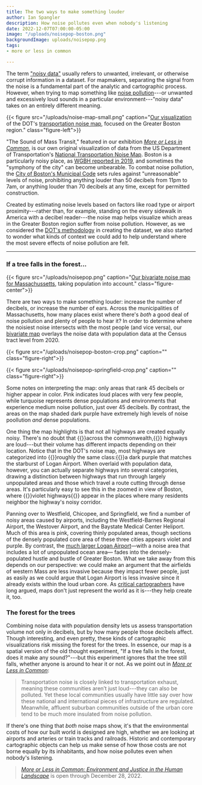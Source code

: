 ```yaml
---
title: The two ways to make something louder
author: Ian Spangler
description: How noise pollutes even when nobody's listening
date: 2022-12-07T07:00:00-05:00
image: "/uploads/noisepop-boston.png"
backgroundImage: uploads/noisepop.png
tags:
- more or less in common

---
```

The term ["noisy data"](https://en.wikipedia.org/wiki/Noisy_data) usually refers to unwanted, irrelevant, or otherwise corrupt information in a dataset. For mapmakers, separating the signal from the noise is a fundamental part of the analytic and cartographic process. However, when trying to map something like [noise pollution](https://www.vox.com/22550899/noise-pollution-vox-glad-you-asked)---or unwanted and excessively loud sounds in a particular environment---"noisy data" takes on an entirely different meaning.

{{< figure src="/uploads/noise-map-small.png" caption="[Our visualization](https://www.leventhalmap.org/digital-exhibitions/more-or-less-in-common/topics/social-eco-boundaries/) of the DOT's [transportation noise map](https://maps.dot.gov/BTS/NationalTransportationNoiseMap/), focused on the Greater Boston region." class="figure-left">}}

"The Sound of Mass Transit," featured in our exhibition [_More or Less in Common_](https://www.leventhalmap.org/digital-exhibitions/more-or-less-in-common/), is our own original visualization of data from the US Department of Transportation's [National Transportation Noise Map](https://maps.dot.gov/BTS/NationalTransportationNoiseMap/). Boston is a particularly noisy place, as [WGBH reported in 2019](https://www.wgbh.org/news/local-news/2019/09/17/boston-is-noisy-how-is-that-affecting-our-health), and sometimes the "symphony of the city" can become unbearable. To combat noise pollution, the [City of Boston's Municipal Code](https://www.boston.gov/departments/environment/air-pollution-control-commission/noise-boston) sets rules against "unreasonable" levels of noise, prohibiting anything louder than 50 decibels from 11pm to 7am, or anything louder than 70 decibels at any time, except for permitted construction.

Created by estimating noise levels based on factors like road type or airport proximity---rather than, for example, standing on the every sidewalk in America with a decibel reader---the noise map helps visualize which areas in the Greater Boston region suffer from noise pollution. However, as we considered the [DOT's methodology](https://www.bts.gov/sites/bts.dot.gov/files/docs/explore-topics-and-geography/geography/203606/btsnoisemappingtooldocumentationmarch2016.pdf) in creating the dataset, we also started to wonder what kinds of context we could add to help understand where the most severe effects of noise pollution are felt.

***

### If a tree falls in the forest...

{{< figure src="/uploads/noisepop.png" caption="[Our bivariate noise map for Massachussetts](/uploads/noisepop.png), taking population into account." class="figure-center">}}

There are two ways to make something louder: increase the number of decibels, or increase the number of ears. Across the municipalities of Massachusetts, how many places exist where there's _both_ a good deal of noise pollution and plenty of people to hear it? In order to determine where the noisiest noise intersects with the most people (and vice versa), our [bivariate map](https://www.axismaps.com/guide/bivariate-choropleth) overlays the noise data with population data at the Census tract level from 2020.

{{< figure src="/uploads/noisepop-boston-crop.png" caption="" class="figure-right">}}

{{< figure src="/uploads/noisepop-springfield-crop.png" caption="" class="figure-right">}}

Some notes on interpreting the map: only areas that rank 45 decibels or higher appear in color. Pink indicates loud places with very few people, while turquoise represents dense populations and environments that experience medium noise pollution, just over 45 decibels. By contrast, the areas on the map shaded dark purple have extremely high levels of noise poollution _and_ dense populations.

One thing the map highlights is that not all highways are created equally noisy. There's no doubt that {{<popup src="/uploads/noisepop-mass.png" target="blank">}}across the commonwealth,{{</popup>}} highways are loud---but their volume has different impacts depending on their location. Notice that in the DOT's noise map, most highways are categorized into {{<popup src="/uploads/noise-map-hway-crop.png" target="blank">}}roughly the same class:{{</popup>}}a dark purple that matches the starburst of Logan Airport. When overlaid with population data, however, you can actually separate highways into several categories, drawing a distinction between highways that run through largely unpopulated areas and those which travel a route cutting through dense areas. It's particularly easy to see this in the zoomed in view of Boston, where {{<popup src="/uploads/noisepop-boston-hway-crop.png" target="blank">}}violet highways{{</popup>}} appear in the places where many residents neighbor the highway's noisy corridor.

Panning over to Westfield, Chicopee, and Springfield, we find a number of noisy areas caused by airports, including the Westfield-Barnes Regional Airport, the Westover Airport, and the Baystate Medical Center Heliport. Much of this area is pink, covering thinly populated areas, though sections of the densely populated core area of these three cities appears violet and purple. By contrast, the [much larger Logan Airport](http://leventhalmap.org/articles/olmsted-to-airport-east-boston-and-urban-development/)—with a noise area that includes a lot of unpopulated ocean area— fades into the densely-populated hustle and bustle of Greater Boston. What we take away from this depends on our perspective: we could make an argument that the airfields of western Mass are less invasive because they impact fewer people, just as easily as we could argue that Logan Airport is less invasive since it already exists within the loud urban core. As [critical cartographers](http://beu.extension.unicen.edu.ar/xmlui/bitstream/handle/123456789/359/CramptonyKrygier_AnintroductiontoCriticalCarography.pdf?sequence=1) have long argued, maps don't just represent the world as it is---they help create it, too.

### The forest for the trees

Combining noise data with population density lets us assess transportation volume not only in decibels, but by how many people those decibels affect. Though interesting, and even pretty, these kinds of cartographic visualizations risk missing the forest for the trees. In essence, our map is a spatial version of the old thought experiment, "If a tree falls in the forest, does it make any sound?"---but this experiment ignores that the tree still falls, whether anyone is around to hear it or not. As we point out in [_More or Less in Common_](https://www.leventhalmap.org/digital-exhibitions/more-or-less-in-common/topics/social-eco-boundaries/):

> Transportation noise is closely linked to transportation exhaust, meaning these communities aren’t just loud---they can also be polluted. Yet these local communities usually have little say over how these national and international pieces of infrastructure are regulated. Meanwhile, affluent suburban communities outside of the urban core tend to be much more insulated from noise pollution.

If there's one thing that _both_ noise maps show, it's that the environmental costs of how our built world is designed are high, whether we are looking at airports and arteries or train tracks and railroads. Historic and contemporary cartographic objects can help us make sense of how those costs are not borne equally by its inhabitants, and how noise pollutes even when nobody's listening.

> [_More or Less in Common: Environment and Justice in the Human Landscape_](https://www.leventhalmap.org/digital-exhibitions/more-or-less-in-common/) is open through December 28, 2022.